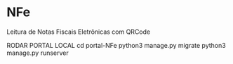 # NFe
Leitura de Notas Fiscais Eletrônicas com QRCode


RODAR PORTAL LOCAL
cd portal-NFe
python3 manage.py migrate
python3 manage.py runserver
